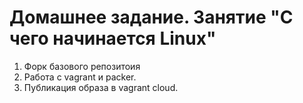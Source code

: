 # Домашнее задание. Занятие "С чего начинается Linux"

1. Форк базового репозитоия
2. Работа с vagrant и packer.
3. Публикация образа в vagrant cloud.
